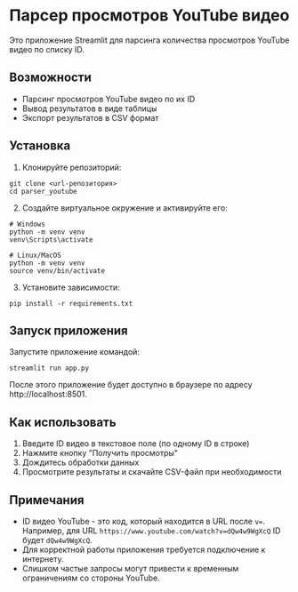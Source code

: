 # Парсер просмотров YouTube видео

Это приложение Streamlit для парсинга количества просмотров YouTube видео по списку ID.

## Возможности

- Парсинг просмотров YouTube видео по их ID
- Вывод результатов в виде таблицы
- Экспорт результатов в CSV формат

## Установка

1. Клонируйте репозиторий:
```
git clone <url-репозитория>
cd parser_youtube
```

2. Создайте виртуальное окружение и активируйте его:
```
# Windows
python -m venv venv
venv\Scripts\activate

# Linux/MacOS
python -m venv venv
source venv/bin/activate
```

3. Установите зависимости:
```
pip install -r requirements.txt
```

## Запуск приложения

Запустите приложение командой:
```
streamlit run app.py
```

После этого приложение будет доступно в браузере по адресу http://localhost:8501.

## Как использовать

1. Введите ID видео в текстовое поле (по одному ID в строке)
2. Нажмите кнопку "Получить просмотры"
3. Дождитесь обработки данных
4. Просмотрите результаты и скачайте CSV-файл при необходимости

## Примечания

- ID видео YouTube - это код, который находится в URL после `v=`.
  Например, для URL `https://www.youtube.com/watch?v=dQw4w9WgXcQ` ID будет `dQw4w9WgXcQ`.
- Для корректной работы приложения требуется подключение к интернету.
- Слишком частые запросы могут привести к временным ограничениям со стороны YouTube. 